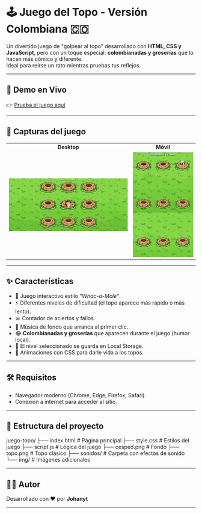 # 🕹️ Juego del Topo - Versión Colombiana 🇨🇴

Un divertido juego de "golpear al topo" desarrollado con **HTML, CSS y JavaScript**, pero con un toque especial: **colombianadas y groserías** que lo hacen más cómico y diferente.  
Ideal para reírse un rato mientras pruebas tus reflejos.  

---

## 🚀 Demo en Vivo
👉 [Prueba el juego aquí](https://joganyt01.github.io/juego-topo/)

---

## 📸 Capturas del juego

<table>
  <tr>
    <td align="center"><b>Desktop</b></td>
    <td align="center"><b>Móvil</b></td>
  </tr>
  <tr>
    <td><img src="desktop.PNG" alt="Versión Desktop" width="400"></td>
    <td><img src="movil.jpg" alt="Versión Móvil" width="200"></td>
  </tr>
</table>

---

## ✨ Características

- 🎯 Juego interactivo estilo *"Whac-a-Mole"*.  
- ⚡️ Diferentes niveles de dificultad (el topo aparece más rápido o más lento).  
- 📊 Contador de aciertos y fallos.  
- 🎵 Música de fondo que arranca al primer clic.  
- 😂 **Colombianadas y groserías** que aparecen durante el juego (humor local).  
- 💾 El nivel seleccionado se guarda en Local Storage.  
- 🎨 Animaciones con CSS para darle vida a los topos.  

---

## 🛠️ Requisitos

- Navegador moderno (Chrome, Edge, Firefox, Safari).  
- Conexión a internet para acceder al sitio.  

---

## 📂 Estructura del proyecto
juego-topo/
├── index.html # Página principal
├── style.css # Estilos del juego
├── script.js # Lógica del juego
├── cesped.png # Fondo
├── topo.png # Topo clásico
├── sonidos/ # Carpeta con efectos de sonido
└── img/ # Imágenes adicionales

---

## 👨‍💻 Autor

Desarrollado con ❤️ por **Johanyt**  

---


